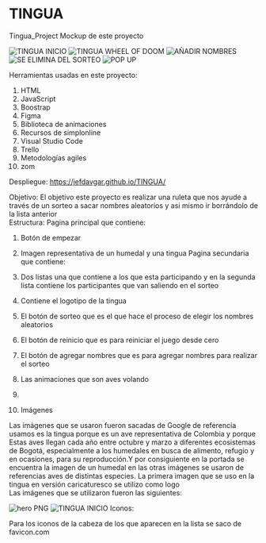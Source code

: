 # TINGUA
Tingua_Project
Mockup de este proyecto    

![TINGUA INICIO](https://user-images.githubusercontent.com/116750999/206251850-e3a7c220-fdca-47ce-88be-c2b77b227023.jpg)
![TINGUA WHEEL OF DOOM](https://user-images.githubusercontent.com/116750999/206251857-0f161b65-f532-4f03-875b-37a6d1d723b2.jpg)
![AÑADIR NOMBRES](https://user-images.githubusercontent.com/116750999/206251862-cfadddd4-fb32-4281-9236-a7a8dbfad134.jpg)
![SE ELIMINA DEL SORTEO](https://user-images.githubusercontent.com/116750999/206251833-8f53238d-c5ef-49fe-8dd4-935cbd5de829.jpg)
![POP UP](https://user-images.githubusercontent.com/116750999/206251865-2f7b1b0e-21e7-49a4-80d4-9d4e7b7318ae.jpg)

     
Herramientas usadas en este proyecto: 
1.	HTML  
2.	JavaScript  
3.	Boostrap 
4.	Figma 
5.	Biblioteca de animaciones 
6.	Recursos de simplonline 
7.	Visual Studio Code 
8.	Trello 
9.	Metodologías agiles 
10.	zom 
 
Despliegue: 
https://jefdavgar.github.io/TINGUA/
 
Objetivo: 
El objetivo este proyecto es realizar una ruleta que nos ayude a través de un sorteo a sacar nombres aleatorios y asi mismo ir borrándolo de la lista anterior  
Estructura: 
Pagina principal que contiene: 
1.	Botón de empezar 
2.	Imagen representativa de un humedal y una tingua 
Pagina secundaria que contiene: 
1.	Dos listas una que contiene a los que esta participando y en la segunda lista contiene los participantes que van saliendo en el sorteo 
2.	Contiene el logotipo de la tingua 
3.	El botón de sorteo que es el que hace el proceso de elegir los nombres aleatorios 
4.	El botón de reinicio que es para reiniciar el juego desde cero 
5.	El botón de agregar nombres que es para agregar nombres para realizar el sorteo  
6.	Las animaciones que son aves volando 
7.   
 
2. Imágenes 
 
Las imágenes que se usaron fueron sacadas de Google de referencia usamos es la tingua porque es un ave representativa de Colombia y porque Estas aves llegan cada año entre octubre y marzo a diferentes ecosistemas de Bogotá, especialmente a los humedales en busca de alimento, refugio y en ocasiones, para su reproducción.Y por consiguiente en la portada se encuentra la imagen de un humedal  en las otras imágenes se usaron de referencias aves de distintas especies. 
La primera imagen que se uso en la tingua en versión caricaturesco se utilizo como logo  
Las imágenes que se utilizaron fueron las siguientes: 
 
 
![hero PNG](https://user-images.githubusercontent.com/116750999/206252908-1cb8bb97-3f25-4e9c-8e39-8fea9770c314.jpg)
![TINGUA INICIO](https://user-images.githubusercontent.com/116750999/206251850-e3a7c220-fdca-47ce-88be-c2b77b227023.jpg)
Iconos: 

Para los iconos de la cabeza de los que aparecen en la lista se saco de favicon.com 

 
